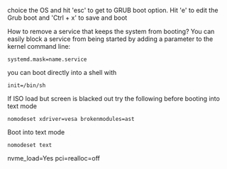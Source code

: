 choice the OS and hit 'esc' to get to GRUB boot option.
Hit 'e' to edit the Grub boot and 'Ctrl + x' to save and boot


How to remove a service that keeps the system from booting?
You can easily block a service from being started by adding a parameter to the kernel command line:
```
systemd.mask=name.service
```


you can boot directly into a shell with 

```
init=/bin/sh
```


If ISO load but screen is blacked out try the following before booting into text mode
```
nomodeset xdriver=vesa brokenmodules=ast 
```


Boot into text mode

```
nomodeset text
```


nvme_load=Yes 
pci=realloc=off


